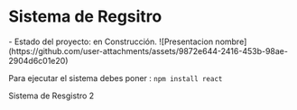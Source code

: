 <h1>Sistema de Regsitro</h1>
- Estado del proyecto: en Construcción.
![Presentacion nombre](https://github.com/user-attachments/assets/9872e644-2416-453b-98ae-2904d6c01e20)

Para ejecutar el sistema debes poner :
```npm install react``` 

Sistema de Resgistro 2

